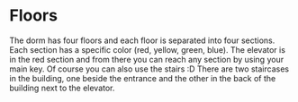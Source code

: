 # Floors
The dorm has four floors and each floor is separated into four sections. Each section has a specific color (red, yellow, green, blue).
The elevator is in the red section and from there you can reach any section by using your main key. Of course you can also use the stairs :D There are two staircases in the building, one beside the entrance and the other in the back of the building next to the elevator.
